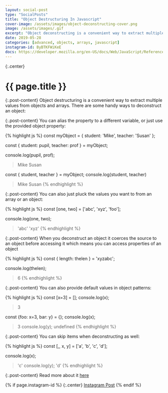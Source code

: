 ```yaml
---
layout: social-post
type: "SocialPosts"
title: "Object Destructuring In Javascript"
cover-image: /assets/images/object-deconstructing-cover.png
image: /assets/images/.gif
excerpt: "Object deconstructing is a convenient way to extract multiple values from objects and arrays."
date: 2019-05-28
categories: [advanced, objects, arrays, javascript]
instagram-id: ByBTKFWiKeE
docs: https://developer.mozilla.org/en-US/docs/Web/JavaScript/Reference/Operators/Destructuring_assignment
---
```

{:.center}
# {{ page.title }}

{:.post-content}
Object destructuring is a convenient way to extract multiple values from objects
and arrays. There are some handy ways to deconstruct an object:

{:.post-content}
You can alias the property to a different variable, or just use the provided
object property:

{% highlight js %}
const myObject = {
    student: 'Mike',
    teacher: 'Susan'
};

const { student: pupil, teacher: prof } = myObject;

console.log(pupil, prof);
> Mike Susan

const { student, teacher } = myObject;
console.log(student, teacher)
> Mike Susan
{% endhighlight %}

{:.post-content}
You can also just pluck the values you want to from an array or an object:

{% highlight js %}
const [one, two] = ['abc', 'xyz', 'foo'];

console.log(one, two);
> 'abc' 'xyz'
{% endhighlight %}

{:.post-content}
When you deconstruct an object it coerces the source to an object before 
accessing it which means you can access properties of an object

{% highlight js %}
const { length: thelen } = 'xyzabc';

console.log(thelen);
> 6
{% endhighlight %}

{:.post-content}
You can also provide default values in object patterns:

{% highlight js %}
const [x=3] = [];
console.log(x);
> 3

const {foo: x=3, bar: y} = {};
console.log(x);
> 3
console.log(y);
> undefined
{% endhighlight %}

{:.post-content}
You can skip items when deconstructing as well:

{% highlight js %}
const [,, x, y] = ['a', 'b', 'c', 'd'];

console.log(x);
> 'c'
console.log(y);
> 'd'
{% endhighlight %}

{:.post-content}
Read more about it <a href="{{page.docs}}" target="_blank">here</a>

{% if page.instagram-id %}
{:.center}
<a class="insta-link" href="https://www.instagram.com/p/{{page.instagram-id}}" target="_blank">Instagram Post</a>
{% endif %}
